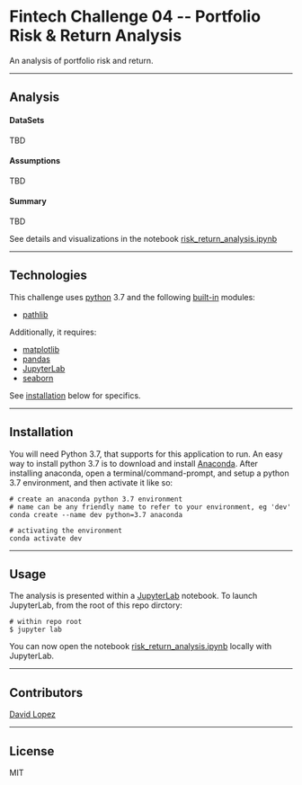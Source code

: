 # Fintech Challenge 04 -- Portfolio Risk & Return Analysis

An analysis of portfolio risk and return.

---

## Analysis 

#### DataSets
TBD

#### Assumptions
TBD

#### Summary
TBD

See details and visualizations in the notebook [risk_return_analysis.ipynb](./risk_return_analysis.ipynb)

---

## Technologies

This challenge uses [python](https://www.python.org/) 3.7 and the following [built-in](https://docs.python.org/3/py-modindex.html) modules:
- [pathlib](https://docs.python.org/3/library/pathlib.html#module-pathlib)

Additionally, it requires:
- [matplotlib](https://matplotlib.org/)
- [pandas](https://pandas.pydata.org/)
- [JupyterLab](https://jupyterlab.readthedocs.io/en/stable/)
- [seaborn](https://seaborn.pydata.org/tutorial.html)

See [installation](#installation) below for specifics.

---

## Installation

You will need Python 3.7, that supports for this application to run. An easy way to install python 3.7 is to download and install [Anaconda](https://www.anaconda.com/products/individual). After installing anaconda, open a terminal/command-prompt, and setup a python 3.7 environment, and then activate it like so:

```
# create an anaconda python 3.7 environment
# name can be any friendly name to refer to your environment, eg 'dev'
conda create --name dev python=3.7 anaconda

# activating the environment
conda activate dev
```

---

## Usage

The analysis is presented within a [JupyterLab](https://jupyterlab.readthedocs.io/en/stable/) notebook. To launch JupyterLab, from the root of this repo dirctory:

```
# within repo root 
$ jupyter lab
```
You can now open the notebook [risk_return_analysis.ipynb](./risk_return_analysis.ipynb) locally with JupyterLab.

---

## Contributors

[David Lopez](https://github.com/sububer)

---

## License

MIT